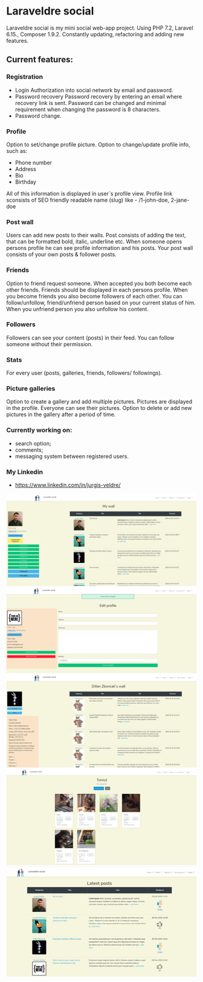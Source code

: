 

# Laraveldre social

Laraveldre social is my mini social web-app project. Using PHP 7.2, Laravel 6.15., Composer 1.9.2. Constantly updating, refactoring and adding new features.



## Current features:

### Registration

- Login
Authorization into social network by email and password.
- Password recovery
Password recovery by entering an email where recovery link is sent.
Password can be changed and minimal requirement when changing the password is 8 characters.
- Password change.

### Profile
Option to set/change profile picture.
Option to change/update profile info, such as:

- Phone number
- Address
- Bio
- Birthday

All of this information is displayed in user`s profile view.
Profile link sconsists of SEO friendly readable name (slug) like - /1-john-doe, 2-jane-doe

### Post wall
Users can add new posts to their walls.
Post consists of adding the text, that can be formatted bold, italic, underline etc.
When someone opens persons profile he can see profile information and his posts.
Your post wall consists of your own posts & follower posts.

### Friends
Option to friend request someone.
When accepted you both become each other friends.
Friends should be displayed in each persons profile.
When you become friends you also become followers of each other.
You can follow/unfollow, friend/unfriend person based on your current status of him.
When you unfriend person you also unfollow his content.

### Followers
Followers can see your content (posts) in their feed.
You can follow someone without their permission.

### Stats
For every user (posts, galleries, friends, followers/ followings).

### Picture galleries
Option to create a gallery and add multiple pictures.
Pictures are displayed in the profile.
Everyone can see their pictures.
Option to delete or add new pictures in the gallery after a period of time.


### Currently working on:

- search option;
- comments;
- messaging system between registered users.


### My Linkedin
- https://www.linkedin.com/in/jurgis-veldre/


![Posts wall](wall.png)
![User`s profile](profile.png)
![User info](user.png)
![Gallery](gallery.png)
![Likes](likes.png)
